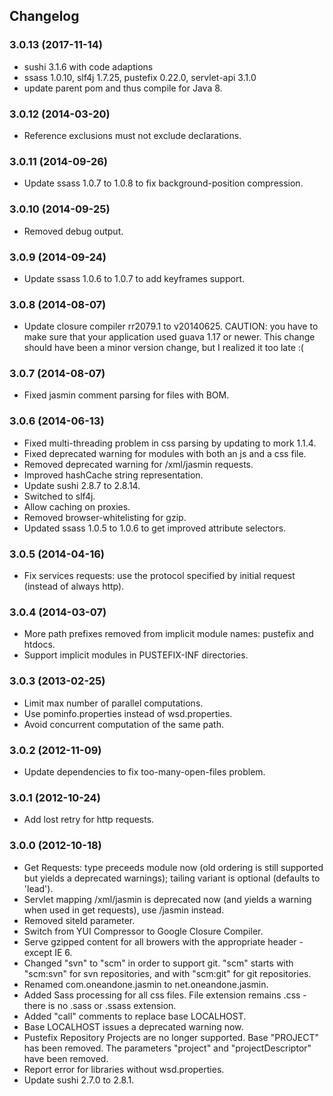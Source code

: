 ## Changelog

### 3.0.13 (2017-11-14)
    
* sushi 3.1.6 with code adaptions
* ssass 1.0.10, slf4j 1.7.25, pustefix 0.22.0, servlet-api 3.1.0
* update parent pom and thus compile for Java 8.


### 3.0.12 (2014-03-20)

* Reference exclusions must not exclude declarations.


### 3.0.11 (2014-09-26)

* Update ssass 1.0.7 to 1.0.8 to fix background-position compression.


### 3.0.10 (2014-09-25)

* Removed debug output.


### 3.0.9 (2014-09-24)

* Update ssass 1.0.6 to 1.0.7 to add keyframes support.


### 3.0.8 (2014-08-07)

* Update closure compiler rr2079.1 to v20140625.
  CAUTION: you have to make sure that your application used guava 1.17 or newer.
  This change should have been a minor version change, but I realized it too late :(


### 3.0.7 (2014-08-07)

* Fixed jasmin comment parsing for files with BOM.


### 3.0.6 (2014-06-13)

* Fixed multi-threading problem in css parsing by updating to mork 1.1.4.
* Fixed deprecated warning for modules with both an js and a css file.
* Removed deprecated warning for /xml/jasmin requests.
* Improved hashCache string representation.
* Update sushi 2.8.7 to 2.8.14.
* Switched to slf4j.
* Allow caching on proxies. 
* Removed browser-whitelisting for gzip.
* Updated ssass 1.0.5 to 1.0.6 to get improved attribute selectors.


### 3.0.5 (2014-04-16)

* Fix services requests: use the protocol specified by initial request (instead of always http).


### 3.0.4 (2014-03-07)

* More path prefixes removed from implicit module names: pustefix and htdocs.
* Support implicit modules in PUSTEFIX-INF directories.


### 3.0.3 (2013-02-25)

* Limit max number of parallel computations.
* Use pominfo.properties instead of wsd.properties.
* Avoid concurrent computation of the same path.


### 3.0.2 (2012-11-09)

* Update dependencies to fix too-many-open-files problem.


### 3.0.1 (2012-10-24)

* Add lost retry for http requests.


### 3.0.0 (2012-10-18)

* Get Requests: type preceeds module now (old ordering is still supported but yields a deprecated warnings);
  tailing variant is optional (defaults to 'lead').
* Servlet mapping /xml/jasmin is deprecated now (and yields a warning when used in get requests), use /jasmin instead.
* Removed siteId parameter.
* Switch from YUI Compressor to Google Closure Compiler.
* Serve gzipped content for all browers with the appropriate header - except IE 6.
* Changed "svn" to "scm" in order to support git. "scm" starts with "scm:svn" for svn repositories,
  and with "scm:git" for git repositories.
* Renamed com.oneandone.jasmin to net.oneandone.jasmin.
* Added Sass processing for all css files. File extension remains .css - there is no .sass or .ssass extension.
* Added "call" comments to replace base LOCALHOST.
* Base LOCALHOST issues a deprecated warning now.
* Pustefix Repository Projects are no longer supported. Base "PROJECT" has been removed.
  The parameters "project" and "projectDescriptor" have been removed.
* Report error for libraries without wsd.properties.
* Update sushi 2.7.0 to 2.8.1.

